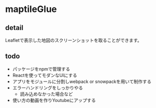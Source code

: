 # maptileGlue
## detail
Leafletで表示した地図のスクリーンショットを取ることができます。

## todo
- パッケージをnpmで管理する
- Reactを使ってモダンなUIにする
- アプリをモジュールに分割しwebpack or snowpackを用いて制作する
- エラーハンドリングをしっかりやる
	- 読み込めなかった場合など
- 使い方の動画を作りYoutubeにアップする